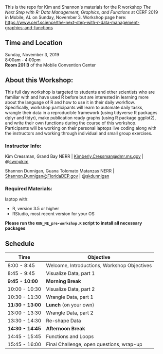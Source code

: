 This is the repo for Kim and Shannon's materials for the R workshop *The Next Step with R: Data Management, Graphics, and Functions* at CERF 2019 in Mobile, AL on Sunday, November 3. Workshop page here: https://www.cerf.science/the-next-step-with-r-data-management-graphics-and-functions

## Time and Location  

Sunday, November 3, 2019  
8:00am - 4:00pm  
**Room 201 B** of the Mobile Convention Center  

## About this Workshop:  

This full day workshop is targeted to students and other scientists who are familiar with and have used R before but are interested in learning more about the language of R and how to use it in their daily workflow. Specifically, workshop participants will learn to automate daily tasks, wrangle their data in a reproducible framework (using tidyverse R packages dplyr and tidyr), make publication ready graphs (using R package ggplot2), and write their own functions during the course of this workshop. Participants will be working on their personal laptops live coding along with the instructors and working through individual and small group exercises. 

### Instructor Info:  

Kim Cressman, Grand Bay NERR  |  [Kimberly.Cressman@dmr.ms.gov](Kimberly.Cressman@dmr.ms.gov)  |  @[swmpkim](http://www.github.com/swmpkim) 

Shannon Dunnigan, Guana Tolomato Matanzas NERR  |  [Shannon.Dunnigan@FloridaDEP.gov](Shannon.Dunnigan@FloridaDEP.gov)  |  @[skdunnigan](http://www.github.com/skdunnigan)

### Required Materials:

laptop with:  

+  R, version 3.5 or higher  
+  RStudio, most recent version for your OS  

**Please run the `RUN_ME_pre-workshop.R` script to install all necessary packages**  

## Schedule  

Time | Objective 
----|----
8:00 - 8:45 | Welcome, Introductions, Workshop Objectives  
8:45 - 9:45 | Visualize Data, part 1  
**9:45 - 10:00** | **Morning Break**   
10:00 - 10:30 | Visualize Data, part 2  
10:30 - 11:30 | Wrangle Data, part 1  
**11:30 - 13:00** | **Lunch** (on your own)  
13:00 - 13:30 | Wrangle Data, part 2  
13:30 - 14:30 | Re-shape Data  
**14:30 - 14:45** | **Afternoon Break**  
14:45 - 15:45 | Functions and Loops  
15:45 - 16:00 | Final Challenge, open questions, wrap-up  
